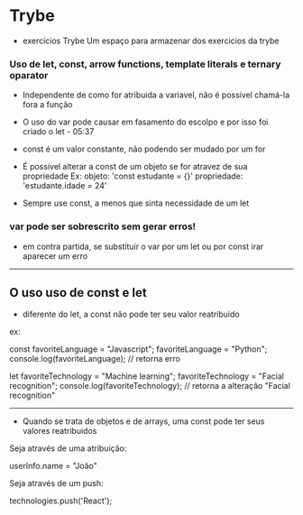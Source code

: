 # Trybe
* exercicios Trybe
Um espaço para armazenar dos exercicios da trybe

### Uso de let, const, arrow functions, template literals e ternary oparator

* Independente de como for atribuida a variavel, não é possivel chamá-la fora a função

* O uso do var pode causar em fasamento do escolpo e por isso foi criado o let - 05:37

* const é um valor constante, não podendo ser mudado por um for

* É possivel alterar a const de um objeto se for atravez de sua propriedade
Ex: objeto: 'const estudante = {}'
    propriedade: 'estudante.idade = 24'


* Sempre use const, a menos que sinta necessidade de um let

### var pode ser sobrescrito sem gerar erros!
* em contra partida, se substituir o var por um let ou por const irar aparecer um erro

***
## O uso uso de const e let
* diferente do let, a const não pode ter seu valor reatribuido 

ex:

const favoriteLanguage = "Javascript";
favoriteLanguage = "Python";
console.log(favoriteLanguage); // retorna erro

let favoriteTechnology = "Machine learning";
favoriteTechnology = "Facial recognition";
console.log(favoriteTechnology); // retorna a alteração "Facial recognition"

***
* Quando se trata de objetos e de arrays, uma const pode ter seus valores reatribuidos 

Seja através de uma atribuição:

userInfo.name = "João"

Seja através de um push: 

technologies.push('React');
